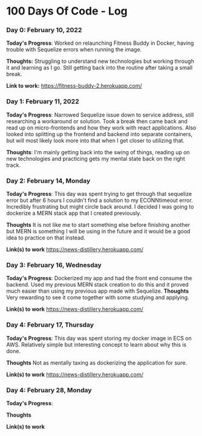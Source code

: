 # 100 Days Of Code - Log

### Day 0: February 10, 2022 

**Today's Progress**: Worked on relaunching Fitness Buddy in Docker, having trouble with Sequelize errors when running the image.

**Thoughts:** Struggling to understand new technologies but working through it and learning as I go. Still getting back into the routine after taking a small break.

**Link to work:** https://fitness-buddy-2.herokuapp.com/

 ### Day 1: February 11, 2022 

**Today's Progress**: Narrowed Sequelize issue down to service address, still researching a workaround or solution. Took a break then came back and read up on micro-frontends and how they work with react applications. Also looked into splitting up the frontend and backend into separate containers, but will most likely look more into that when I get closer to utilizing that.

**Thoughts**: I'm mainly getting back into the swing of things, reading up on new technologies and practicing gets my mental state back on the right track.


### Day 2: February 14, Monday

**Today's Progress**: This day was spent trying to get through that sequelize error but after 6 hours I couldn't find a solution to my ECONNtimeout error. Incredibly frustrating but might circle back around. I decided I was going to dockerize a MERN stack app that I created previously.

**Thoughts** It is not like me to start something else before finishing another but MERN is something I will be using in the future and it would be a good idea to practice on that instead.

**Link(s) to work**
https://news-distillery.herokuapp.com/

### Day 3: February 16, Wednesday

**Today's Progress**: Dockerized my app and had the front end consume the backend. Used my previous MERN stack creation to do this and it proved much easier than using my previous app made with Sequelize. 
**Thoughts** Very rewarding to see it come together with some studying and applying.

**Link(s) to work**
https://news-distillery.herokuapp.com/

### Day 4: February 17, Thursday

**Today's Progress**: This day was spent storing my docker image in ECS on AWS. Relatively simple but interesting concept to learn about why this is done.

**Thoughts** Not as mentally taxing as dockerizing the application for sure.

**Link(s) to work**
https://news-distillery.herokuapp.com/

### Day 4: February 28, Monday

**Today's Progress**: 

**Thoughts**

**Link(s) to work**





